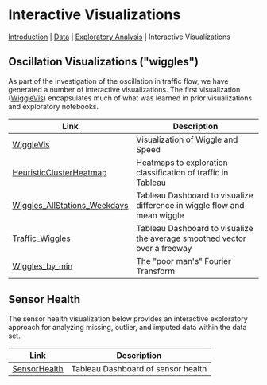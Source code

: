 Interactive Visualizations
====

[Introduction](../../) | [Data](Data.md) | [Exploratory Analysis](../../exploration/) | Interactive Visualizations

## Oscillation Visualizations ("wiggles")

As part of the investigation of the oscillation in traffic flow, we have generated a number of interactive visualizations.  The first visualization ([WiggleVis](https://mas-dse-c6sander.github.io/DSE_Cohort2_Traffic_Capstone/cohort2/vis/WiggleVis/index.html#map_settings)) encapsulates much of what was learned in prior visualizations and exploratory notebooks.

| Link    | Description |
|---------|-------------|
| [WiggleVis](https://mas-dse-c6sander.github.io/DSE_Cohort2_Traffic_Capstone/cohort2/vis/WiggleVis/index.html#map_settings) | Visualization of Wiggle and Speed |
| [HeuristicClusterHeatmap](https://public.tableau.com/profile/josh.duclos#!/vizhome/HeuristicClusterHeatmap/TimeScrub) | Heatmaps to exploration classification of traffic in Tableau |
| [Wiggles_AllStations_Weekdays](https://public.tableau.com/profile/miki.hardisty#!/vizhome/Wiggles_AllStations_Weekdays/Dashboard1) | Tableau Dashboard to visualize difference in wiggle flow and mean wiggle |
| [Traffic_Wiggles](https://public.tableau.com/profile/miki.hardisty#!/vizhome/traffic_wiggles/Dashboard1) | Tableau Dashboard to visualize the average smoothed vector over a freeway |
| [Wiggles_by_min](https://public.tableau.com/profile/cj6271#!/vizhome/wiggles_by_min/Dashboard1) | The "poor man's" Fourier Transform |

## Sensor Health

The sensor health visualization below provides an interactive exploratory approach for analyzing missing, outlier, and imputed data within the data set.

| Link    | Description |
|---------|-------------|
| [SensorHealth](https://public.tableau.com/profile/chris.sanders#!/vizhome/Station_day_analysis/Story1) | Tableau Dashboard of sensor health |
